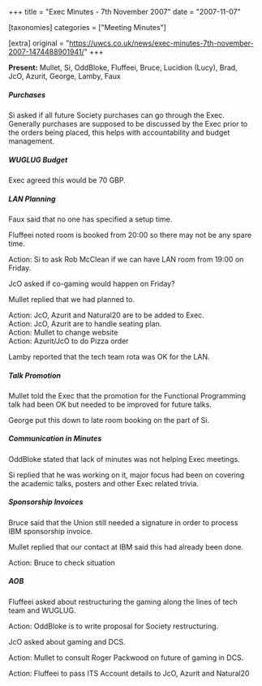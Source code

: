 +++
title = "Exec Minutes - 7th November 2007"
date = "2007-11-07"

[taxonomies]
categories = ["Meeting Minutes"]

[extra]
original = "https://uwcs.co.uk/news/exec-minutes-7th-november-2007-1474488901941/"
+++

**Present:** Mullet, Si, OddBloke, Fluffeei, Bruce, Lucidion (Lucy), Brad,  
JcO, Azurit, George, Lamby, Faux

##### Purchases

Si asked if all future Society purchases can go through the Exec.  
Generally purchases are supposed to be discussed by the Exec prior to  
the orders being placed, this helps with accountability and budget  
management.

##### WUGLUG Budget

Exec agreed this would be 70 GBP.

##### LAN Planning

Faux said that no one has specified a setup time.

Fluffeei noted room is booked from 20:00 so there may not be any spare time.

Action: Si to ask Rob McClean if we can have LAN room from 19:00 on Friday.

JcO asked if co-gaming would happen on Friday?

Mullet replied that we had planned to.

Action: JcO, Azurit and Natural20 are to be added to Exec.  
Action: JcO, Azurit are to handle seating plan.  
Action: Mullet to change website  
Action: Azurit/JcO to do Pizza order

Lamby reported that the tech team rota was OK for the LAN.

##### Talk Promotion

Mullet told the Exec that the promotion for the Functional Programming  
talk had been OK but needed to be improved for future talks.

George put this down to late room booking on the part of Si.

##### Communication in Minutes

OddBloke stated that lack of minutes was not helping Exec meetings.

Si replied that he was working on it, major focus had been on covering  
the academic talks, posters and other Exec related trivia.

##### Sponsorship Invoices

Bruce said that the Union still needed a signature in order to process  
IBM sponsorship invoice.

Mullet replied that our contact at IBM said this had already been done.

Action: Bruce to check situation

##### AOB

Fluffeei asked about restructuring the gaming along the lines of tech  
team and WUGLUG.

Action: OddBloke is to write proposal for Society restructuring.

JcO asked about gaming and DCS.

Action: Mullet to consult Roger Packwood on future of gaming in DCS.

Action: Fluffeei to pass ITS Account details to JcO, Azurit and Natural20
